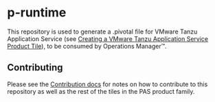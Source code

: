 # p-runtime

This repository is used to generate a .pivotal file for VMware Tanzu Application Service (see [Creating a VMware Tanzu Application Service Product Tile](https://docs.pivotal.io/partners/creating.html)), to be consumed by Operations Manager&trade;.

## Contributing

Please see the [Contribution docs](https://docs.releng.rocks/Contributing-to-PAS/) for notes on how to contribute to this repository as well as the rest of the tiles in the PAS product family.
